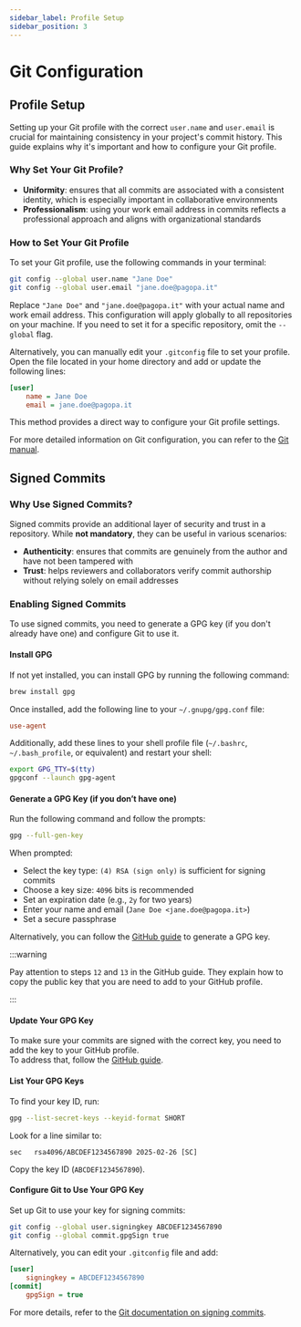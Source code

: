 ```yaml
---
sidebar_label: Profile Setup
sidebar_position: 3
---
```


# Git Configuration

## Profile Setup

Setting up your Git profile with the correct `user.name` and `user.email` is crucial for maintaining consistency in your project's commit history. This guide explains why it's important and how to configure your Git profile.

### Why Set Your Git Profile?

- **Uniformity**: ensures that all commits are associated with a consistent identity, which is especially important in collaborative environments
- **Professionalism**: using your work email address in commits reflects a professional approach and aligns with organizational standards

### How to Set Your Git Profile

To set your Git profile, use the following commands in your terminal:

```bash
git config --global user.name "Jane Doe"
git config --global user.email "jane.doe@pagopa.it"
```

Replace `"Jane Doe"` and `"jane.doe@pagopa.it"` with your actual name and work email address. This configuration will apply globally to all repositories on your machine. If you need to set it for a specific repository, omit the `--global` flag.

Alternatively, you can manually edit your `.gitconfig` file to set your profile. Open the file located in your home directory and add or update the following lines:

```ini
[user]
    name = Jane Doe
    email = jane.doe@pagopa.it
```

This method provides a direct way to configure your Git profile settings.

For more detailed information on Git configuration, you can refer to the [Git manual](https://git-scm.com/book/en/v2/Customizing-Git-Git-Configuration).

## Signed Commits

### Why Use Signed Commits?

Signed commits provide an additional layer of security and trust in a repository. While **not mandatory**, they can be useful in various scenarios:

- **Authenticity**: ensures that commits are genuinely from the author and have not been tampered with
- **Trust**: helps reviewers and collaborators verify commit authorship without relying solely on email addresses

### Enabling Signed Commits

To use signed commits, you need to generate a GPG key (if you don't already have one) and configure Git to use it.

#### Install GPG

If not yet installed, you can install GPG by running the following command:

```bash
brew install gpg
```

Once installed, add the following line to your `~/.gnupg/gpg.conf` file:

```ini
use-agent
```

Additionally, add these lines to your shell profile file (`~/.bashrc`, `~/.bash_profile`, or equivalent) and restart your shell:

```bash
export GPG_TTY=$(tty)
gpgconf --launch gpg-agent
```

#### Generate a GPG Key (if you don’t have one)

Run the following command and follow the prompts:

```bash
gpg --full-gen-key
```

When prompted:
- Select the key type: `(4) RSA (sign only)` is sufficient for signing commits
- Choose a key size: `4096` bits is recommended
- Set an expiration date (e.g., `2y` for two years)
- Enter your name and email (`Jane Doe <jane.doe@pagopa.it>`)
- Set a secure passphrase

Alternatively, you can follow the [GitHub guide](https://docs.github.com/en/authentication/managing-commit-signature-verification/generating-a-new-gpg-key) to generate a GPG key.

:::warning

Pay attention to steps `12` and `13` in the GitHub guide. They explain how to copy the public key that you are need to add to your GitHub profile.

:::

#### Update Your GPG Key

To make sure your commits are signed with the correct key, you need to add the key to your GitHub profile.  
To address that, follow the [GitHub guide](https://docs.github.com/en/authentication/managing-commit-signature-verification/adding-a-gpg-key-to-your-github-account).

#### List Your GPG Keys

To find your key ID, run:

```bash
gpg --list-secret-keys --keyid-format SHORT
```

Look for a line similar to:

```
sec   rsa4096/ABCDEF1234567890 2025-02-26 [SC]
```

Copy the key ID (`ABCDEF1234567890`).

#### Configure Git to Use Your GPG Key

Set up Git to use your key for signing commits:

```bash
git config --global user.signingkey ABCDEF1234567890
git config --global commit.gpgSign true
```

Alternatively, you can edit your `.gitconfig` file and add:

```ini
[user]
    signingkey = ABCDEF1234567890
[commit]
    gpgSign = true
```

For more details, refer to the [Git documentation on signing commits](https://git-scm.com/book/en/v2/Git-Tools-Signing-Your-Work).
